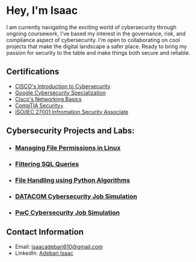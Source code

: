 # Hey, I'm Isaac

I am currently navigating the exciting world of cybersecurity through ongoing coursework, I've based my interest in the governance, risk, and compliance aspect of cybersecurity.  I'm open to collaborating on cool projects that make the digital landscape a safer place. Ready to bring my passion for security to the table and make things both secure and reliable.

## Certifications

- [CISCO's Introduction to Cybersecurity](https://www.credly.com/badges/20980193-d114-40b7-b2a0-be9ae60c8140/linked_in?t=rwji93)
- [Google Cybersecurity Specialization](https://www.coursera.org/account/accomplishments/specialization/certificate/GVKDJR7KRBYW)
- [Cisco's Networking Basics](https://www.credly.com/badges/089892f8-982c-4ba4-8a66-a5fa921233ca/public_url)
- [CompTIA Security+](https://www.credly.com/badges/63c18ad7-905e-4926-aaee-56c1ca36b41e/public_url)
- [ISO/IEC 27001 Infromation Security Associate](https://www.skillfront.com/Badges/77666526928209)

## Cybersecurity Projects and Labs:

- ### [Managing File Permissions in Linux](https://github.com/mikeal-12/File-Permissions-in-Linux)
- ### [Filtering SQL Queries](https://github.com/mikeal-12/Apply-Filters-To-SQL-Queries)
- ### [File Handling using Python Algorithms](https://github.com/mikeal-12/File-handling-using-Python-algorithms)
- ### [DATACOM Cybersecurity Job Simulation](https://github.com/mikeal-12/datacom-cybersecurity-job-simulation)
- ### [PwC Cybersecurity Job Simulation](https://github.com/mikeal-12/pwc-cybersecurity-job-simulation)



<!--
### Project Name 2

- Description: Briefly describe the project and your role.
- Technologies Used: List the technologies or tools you used.
- Link: Provide a link to the project repository or any relevant documentation. -->

## Contact Information

- Email: isaacadebari610@gmail.com
- LinkedIn: [Adebari Isaac](https://www.linkedin.com/in/adebari-isaac)
